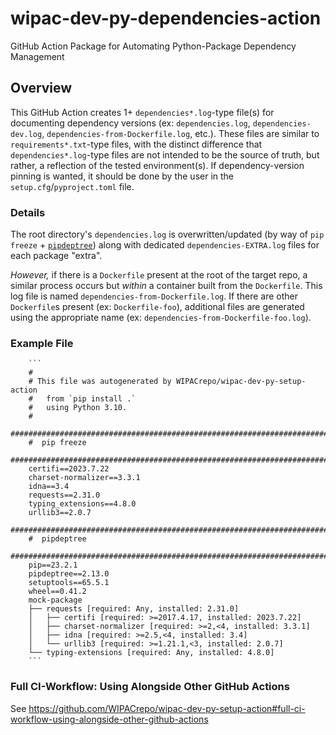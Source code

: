 # wipac-dev-py-dependencies-action
GitHub Action Package for Automating Python-Package Dependency Management


## Overview
This GitHub Action creates 1+ `dependencies*.log`-type file(s) for documenting dependency versions (ex: `dependencies.log`, `dependencies-dev.log`, `dependencies-from-Dockerfile.log`, etc.). These files are similar to `requirements*.txt`-type files, with the distinct difference that `dependencies*.log`-type files are not intended to be the source of truth, but rather, a reflection of the tested environment(s). If dependency-version pinning is wanted, it should be done by the user in the `setup.cfg`/`pyproject.toml` file.

### Details
The root directory's `dependencies.log` is overwritten/updated (by way of `pip freeze` + [`pipdeptree`](https://pypi.org/project/pipdeptree/)) along with dedicated `dependencies-EXTRA.log` files for each package "extra".

_However,_ if there is a `Dockerfile` present at the root of the target repo, a similar process occurs but _within_ a container built from the `Dockerfile`. This log file is named `dependencies-from-Dockerfile.log`. If there are other `Dockerfile`s present (ex: `Dockerfile-foo`), additional files are generated using the appropriate name (ex: `dependencies-from-Dockerfile-foo.log`).

### Example File
        ```
        #
        # This file was autogenerated by WIPACrepo/wipac-dev-py-setup-action
        #   from `pip install .`
        #   using Python 3.10.
        #
        ########################################################################
        #  pip freeze
        ########################################################################
        certifi==2023.7.22
        charset-normalizer==3.3.1
        idna==3.4
        requests==2.31.0
        typing_extensions==4.8.0
        urllib3==2.0.7
        ########################################################################
        #  pipdeptree
        ########################################################################
        pip==23.2.1
        pipdeptree==2.13.0
        setuptools==65.5.1
        wheel==0.41.2
        mock-package
        ├── requests [required: Any, installed: 2.31.0]
        │   ├── certifi [required: >=2017.4.17, installed: 2023.7.22]
        │   ├── charset-normalizer [required: >=2,<4, installed: 3.3.1]
        │   ├── idna [required: >=2.5,<4, installed: 3.4]
        │   └── urllib3 [required: >=1.21.1,<3, installed: 2.0.7]
        └── typing-extensions [required: Any, installed: 4.8.0]
        ```

### Full CI-Workflow: Using Alongside Other GitHub Actions
See https://github.com/WIPACrepo/wipac-dev-py-setup-action#full-ci-workflow-using-alongside-other-github-actions
